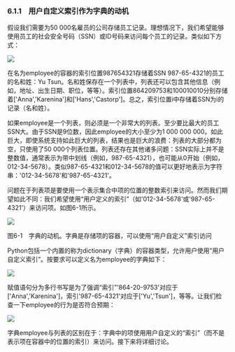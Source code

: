    

### 6.1.1　用户自定义索引作为字典的动机

假设我们需要为50 000名雇员的公司存储员工记录。理想情况下，我们希望能够使用员工的社会安全号码（SSN）或ID号码来访问每个员工的记录。类似如下方式：

![](0-Assets/Epubook/程序员编程语言经典合集（计算机科学丛书5册套装），javapython编程语言含经典教材龙书《编译原理》%20(Bruce%20Eckel%20%20Alfred%20V.%20Aho%20%20Monica%20S.%20Lam%20etc.)%20(Z-Library)/images/image08515.jpeg)

在名为employee的容器的索引位置987654321存储着SSN 987-65-4321的员工的名和姓：Yu Tsun。名和姓保存在一个列表中，列表还可以包含其他信息（例如，地址、出生日期、职位，等等）。索引位置864209753和100010010分别存储着['Anna','Karenina']和['Hans','Castorp']。总之，索引位置i中存储着SSN为i的记录（名和姓）。

如果employee是一个列表，则必须是一个非常大的列表。至少要比最大的员工SSN大。由于SSN是9位数，因此employee的大小至少为1 000 000 000。如此巨大，即使系统支持如此巨大的列表，结果也是巨大的浪费：列表的大部分都为空，只使用了50 000个列表位置。列表还存在其他诸多问题：SSN实际上并不是整数值，通常表示为带中划线（例如，987-65-4321），也可能从0开始（例如，012-34-5678）。类似987-65-4321和012-34-5678的值可以更好地表示为字符串：'012-34-5678'和'987-65-4321'。

问题在于列表项是要使用一个表示集合中项的位置的整数索引来访问。然而我们期望如此不同：我们希望使用“用户定义的索引”（如'012-34-5678'或'987-65-4321'）来访问项。如图6-1所示。

![](0-Assets/Epubook/程序员编程语言经典合集（计算机科学丛书5册套装），javapython编程语言含经典教材龙书《编译原理》%20(Bruce%20Eckel%20%20Alfred%20V.%20Aho%20%20Monica%20S.%20Lam%20etc.)%20(Z-Library)/images/image08516.jpeg)

图6-1　字典的动机。字典是存储项的容器，可以使用“用户自定义”索引访问

Python包括一个内置的称为dictionary（字典）的容器类型，允许用户使用“用户自定义索引”。按要求可以定义名为employee的字典如下：

![](0-Assets/Epubook/程序员编程语言经典合集（计算机科学丛书5册套装），javapython编程语言含经典教材龙书《编译原理》%20(Bruce%20Eckel%20%20Alfred%20V.%20Aho%20%20Monica%20S.%20Lam%20etc.)%20(Z-Library)/images/image08517.jpeg)

赋值语句分为多行书写是为了强调“索引”'864-20-9753'对应于['Anna','Karenina']，索引'987-65-4321'对应于['Yu','Tsun']，等等。让我们检查一下employee的行为是否符合预期：

![](0-Assets/Epubook/程序员编程语言经典合集（计算机科学丛书5册套装），javapython编程语言含经典教材龙书《编译原理》%20(Bruce%20Eckel%20%20Alfred%20V.%20Aho%20%20Monica%20S.%20Lam%20etc.)%20(Z-Library)/images/image08518.jpeg)

字典employee与列表的区别在于：字典中的项使用用户自定义的“索引”（而不是表示项在容器中的位置的索引）来访问。接下来将详细讨论。